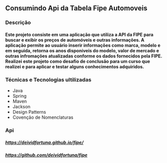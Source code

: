 ## Consumindo Api da Tabela Fipe Automoveis

### Descrição
#### Este projeto consiste em uma aplicação que utiliza a API da FIPE para buscar e exibir os preços de automóveis e outras informações. A aplicação permite ao usuário inserir informações como marca, modelo e em seguida, retorna os anos disponiveis do modelo, valor de mercado e outras infromações atualizadas conforme os dados fornecidos pela FIPE. Realizei este projeto como desafio de conclusão para um curso que realizei e para aplicar e testar alguns conhecimentos adquiridos.


### Técnicas e Tecnologias ultilizadas
* Java
* Spring
* Maven
* Jackson
* Design Patterns
* Covenção de Nomenclaturas

### Api
##### https://deividfortuna.github.io/fipe/
##### https://github.com/deividfortuna/fipe